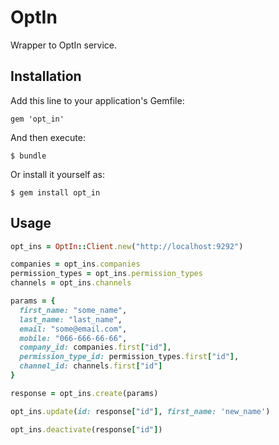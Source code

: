 # OptIn

Wrapper to OptIn service.

## Installation

Add this line to your application's Gemfile:

    gem 'opt_in'

And then execute:

    $ bundle

Or install it yourself as:

    $ gem install opt_in

## Usage

```ruby
opt_ins = OptIn::Client.new("http://localhost:9292")

companies = opt_ins.companies
permission_types = opt_ins.permission_types
channels = opt_ins.channels

params = {
  first_name: "some_name",
  last_name: "last_name",
  email: "some@email.com",
  mobile: "066-666-66-66",
  company_id: companies.first["id"],
  permission_type_id: permission_types.first["id"],
  channel_id: channels.first["id"]
}

response = opt_ins.create(params)

opt_ins.update(id: response["id"], first_name: 'new_name')

opt_ins.deactivate(response["id"])
```
